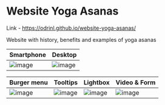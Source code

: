 # Website Yoga Asanas
Link - https://odrinl.github.io/website-yoga-asanas/

Website with history, benefits and examples of yoga asanas

Smartphone | Desktop
--- | ---
![image](https://github.com/odrinl/website-yoga-asanas/assets/83685230/510b0498-9f7d-4167-8643-aece1ed4d3d5) | ![image](https://github.com/odrinl/website-yoga-asanas/assets/83685230/1bb12592-ebf0-47fc-9b73-afa7ce2ff0e8)

Burger menu | Tooltips | Lightbox | Video & Form
--- | --- | --- | ---
![image](https://github.com/odrinl/website-yoga-asanas/assets/83685230/ee907b19-dff7-4198-b43a-7b00f0047a4d) | ![image](https://github.com/odrinl/website-yoga-asanas/assets/83685230/dd95cfcf-2515-4319-8ab5-1fb891b5bdaa) | ![image](https://github.com/odrinl/website-yoga-asanas/assets/83685230/6e2f6bc1-7954-45f4-b9c8-fd32b77eeba6) | ![image](https://github.com/odrinl/website-yoga-asanas/assets/83685230/4aa8496a-9ad7-4ce0-a6b1-a4d63bd1a63b)





